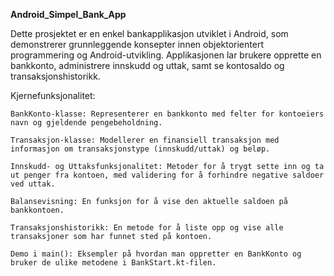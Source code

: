 **Android_Simpel_Bank_App**

Dette prosjektet er en enkel bankapplikasjon utviklet i Android, som demonstrerer grunnleggende konsepter innen objektorientert programmering og Android-utvikling. Applikasjonen lar brukere opprette en bankkonto, administrere innskudd og uttak, samt se kontosaldo og transaksjonshistorikk.

Kjernefunksjonalitet:

    BankKonto-klasse: Representerer en bankkonto med felter for kontoeiers navn og gjeldende pengebeholdning.

    Transaksjon-klasse: Modellerer en finansiell transaksjon med informasjon om transaksjonstype (innskudd/uttak) og beløp.

    Innskudd- og Uttaksfunksjonalitet: Metoder for å trygt sette inn og ta ut penger fra kontoen, med validering for å forhindre negative saldoer ved uttak.

    Balansevisning: En funksjon for å vise den aktuelle saldoen på bankkontoen.

    Transaksjonshistorikk: En metode for å liste opp og vise alle transaksjoner som har funnet sted på kontoen.

    Demo i main(): Eksempler på hvordan man oppretter en BankKonto og bruker de ulike metodene i BankStart.kt-filen.
